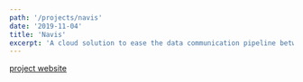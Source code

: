 ```yaml
---
path: '/projects/navis'
date: '2019-11-04'
title: 'Navis'
excerpt: 'A cloud solution to ease the data communication pipeline between parties involved in the credit insurance industry.'
---
```


[project website](https://github.com/welvin21/navis)
